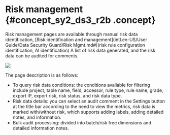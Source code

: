 # Risk management {#concept_sy2_ds3_r2b .concept}

Risk management pages are available through manual risk data identification, [Risk identification and management](intl.en-US/User Guide/Data Security Guard/Risk Mgmt.md#)\(risk rule configuration identification, AI identification\) A list of risk data generated, and the risk data can be audited for comments.

![](http://static-aliyun-doc.oss-cn-hangzhou.aliyuncs.com/assets/img/17060/15368167078851_en-US.png)

The page description is as follows:

-   To query risk data conditions: the conditions available for filtering include project, table name, field, accessor, rule type, rule name, grade, export IP, export risk, risk status, and risk data type.
-   Risk data details: you can select an audit comment in the Settings button at the title bar according to the need to view the metrics, risk data is marked with/without risk, which supports adding labels, adding detailed notes, and information.
-   Bulk audit processing: divided into batch/risk free dimensions and detailed information notes.

